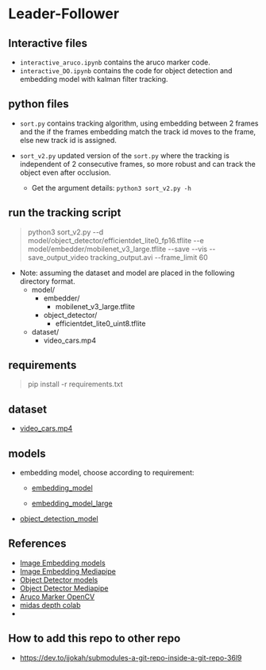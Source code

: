 # Leader-Follower


##  Interactive files
* `interactive_aruco.ipynb` contains the aruco marker code.
* `interactive_DO.ipynb` contains the code for object detection and embedding model with kalman filter tracking.

## python files
* `sort.py` contains tracking algorithm, using embedding between 2 frames and the if the frames embedding match the track id moves to the frame, else new track id is assigned.

* `sort_v2.py` updated version of the `sort.py` where the tracking is independent of 2 consecutive frames, so more robust and can track the object even after occlusion.
    - Get the argument details:
        `python3 sort_v2.py -h` 

## run the tracking script
> python3 sort_v2.py --d model/object_detector/efficientdet_lite0_fp16.tflite --e model/embedder/mobilenet_v3_large.tflite --save --vis --save_output_video tracking_output.avi --frame_limit 60

* Note: assuming the dataset and model are placed in the following directory format.
    - model/
        - embedder/
            - mobilenet_v3_large.tflite
        - object_detector/
            - efficientdet_lite0_uint8.tflite
    - dataset/
        - video_cars.mp4

## requirements
> pip install -r requirements.txt

## dataset
* [video_cars.mp4](https://drive.google.com/file/d/119pDDZhH64BOW-6NPdEfDu3s_8-OA_4A/view?usp=sharing)

## models
* embedding model, choose according to requirement:
    - [embedding_model](https://storage.googleapis.com/mediapipe-models/image_embedder/mobilenet_v3_small/float32/latest/mobilenet_v3_small.tflite)

    - [embedding_model_large](https://storage.googleapis.com/mediapipe-models/image_embedder/mobilenet_v3_large/float32/latest/mobilenet_v3_large.tflite)

* [object_detection_model](https://storage.googleapis.com/mediapipe-models/object_detector/efficientdet_lite0/int8/latest/efficientdet_lite0.tflite)


## References
* [Image Embedding models](https://developers.google.com/mediapipe/solutions/vision/image_embedder/index#models)
* [Image Embedding Mediapipe](https://developers.google.com/mediapipe/solutions/vision/image_embedder/python)
* [Object Detector models](https://developers.google.com/mediapipe/solutions/vision/object_detector#efficientdet-lite0_model_recommended)
* [Object Detector Mediapipe](https://developers.google.com/mediapipe/solutions/vision/object_detector/python)
* [Aruco Marker OpenCV](https://docs.opencv.org/4.x/d5/dae/tutorial_aruco_detection.html)
* [midas depth colab](https://colab.research.google.com/drive/1QjcqchMme2gFqoaLsAcg0eNa7s-xfN8W#scrollTo=expanded-verification)
* 
## How to add this repo to other repo
* https://dev.to/jjokah/submodules-a-git-repo-inside-a-git-repo-36l9
